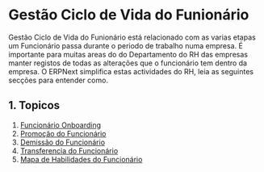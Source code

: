 <!-- add-breadcrumbs -->
# Gestão Ciclo de Vida do Funionário

Gestão Ciclo de Vida do Funionário está relacionado com as varias etapas um Funcionário passa durante o periodo de trabalho numa empresa. É importante para muitas areas do do Departamento do RH das empresas manter registos de todas as alterações que o funcionário tem dentro da empresa. O ERPNext simplifica estas actividades do RH, leia as seguintes secções para entender como.


## 1. Topicos
1. [Funcionário Onboarding](/docs/user/manual/pt/recursos-humanos/employee-onboarding)
1. [Promoção do Funcionário](/docs/user/manual/pt/recursos-humanos/promoção-funcionário)
1. [Demissão do Funcionário](/docs/user/manual/pt/recursos-humanos/despedimento-funcionário)
1. [Transferencia do Funcionário](/docs/user/manual/pt/recursos-humanos/transferencia-funcionários)
1. [Mapa de Habilidades do Funcionário](/docs/user/manual/pt/recursos-humanos/mapa-habilidades-funcionários)

